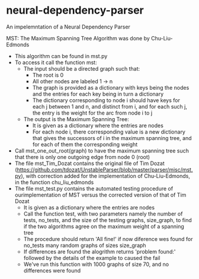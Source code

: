 # neural-dependency-parser
An impelemntation of a Neural Dependency Parser

MST:
The Maximum Spanning Tree Algorithm was done by Chu-Liu-Edmonds
  - This algorithm can be found in mst.py
  - To access it call the function mst:
      - The input should be a directed graph such that:
          - The root is 0
          - All other nodes are labeled 1 -> n
          - The graph is provided as a dictionary with keys being the nodes and the entries for each key being in turn a dictionary
          - The dictionary corresponding to node i should have keys for each j between 1 and n, and distinct from i, and for each such j, the entry is the weight for the arc from node i to j
      - The output is the Maximum Spanning Tree:
          - It is given as a dictionary where the entries are nodes
          - For each node i, there corresponding value is a new dictionary that gives the successors of i in the maximum spanning tree, and for each of them the corresponding weight
  - Call mst_one_out_root(graph) to have the  maximum spanning tree such that there is only one outgoing edge from node 0 (root)
  - The file mst_Tim_Dozat contains the original file of Tim Dozat (https://github.com/tdozat/UnstableParser/blob/master/parser/misc/mst.py), with correction added for the implementation of Chu-Liu-Edmonds, in the function chu_liu_edmonds
  - The file mst_test.py contains the automated testing procedure of ourimplementation of MST versus the corrected version of that of Tim Dozat
      - It is given as a dictionary where the entries are nodes
      - Call the function test, with two parameters namely the number of tests, no_tests, and the size of the testing graphs, size_graph, to find if the two algorithms agree on the maximum weight of a spanning tree
      - The procedure should return 'All fine!' if now diference wes found for no_tests many random graphs of sizes size_graph
      - If differences are found the alogrithm returns 'problem found:' followed by the details of the example to caused the fail
      - We've run this function with 1000 graphs of size 70, and no differences were found
